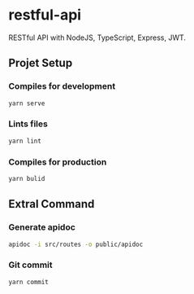 # restful-api
RESTful API with NodeJS, TypeScript, Express, JWT.

## Projet Setup

### Compiles for development

``` bash
yarn serve
```

### Lints files

``` bash
yarn lint
```

### Compiles for production

``` bash
yarn bulid
```
## Extral Command

### Generate apidoc

``` bash
apidoc -i src/routes -o public/apidoc
```

### Git commit

``` bash
yarn commit
```
